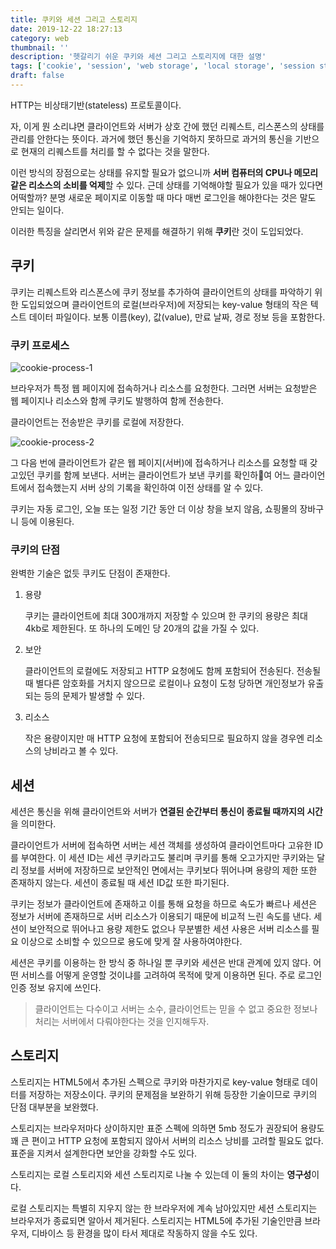 ```yaml
---
title: 쿠키와 세션 그리고 스토리지
date: 2019-12-22 18:27:13
category: web
thumbnail: ''
description: '헷갈리기 쉬운 쿠키와 세션 그리고 스토리지에 대한 설명'
tags: ['cookie', 'session', 'web storage', 'local storage', 'session storage']
draft: false
---
```


HTTP는 비상태기반(stateless) 프로토콜이다.

자, 이게 뭔 소리냐면 클라이언트와 서버가 상호 간에 했던 리퀘스트, 리스폰스의 상태를 관리를 안한다는 뜻이다. 과거에 했던 통신을 기억하지 못하므로 과거의 통신을 기반으로 현재의 리퀘스트를 처리를 할 수 없다는 것을 말한다.

이런 방식의 장점으로는 상태를 유지할 필요가 없으니까 **서버 컴퓨터의 CPU나 메모리 같은 리소스의 소비를 억제**할 수 있다. 근데 상태를 기억해야할 필요가 있을 때가 있다면 어떡할까? 분명 새로운 페이지로 이동할 때 마다 매번 로그인을 해야한다는 것은 말도 안되는 일이다.

이러한 특징을 살리면서 위와 같은 문제를 해결하기 위해 **쿠키**란 것이 도입되었다.

## 쿠키

쿠키는 리퀘스트와 리스폰스에 쿠키 정보를 추가하여 클라이언트의 상태를 파악하기 위한 도입되었으며 클라이언트의 로컬(브라우저)에 저장되는 key-value 형태의 작은 텍스트 데이터 파일이다. 보통 이름(key), 값(value), 만료 날짜, 경로 정보 등을 포함한다.

### 쿠키 프로세스

![cookie-process-1](https://s3.ap-northeast-2.amazonaws.com/static.gracieuxyh.dev/web/cookie-process-1.png)

브라우저가 특정 웹 페이지에 접속하거나 리소스를 요청한다. 그러면 서버는 요청받은 웹 페이지나 리소스와 함께 쿠키도 발행하여 함께 전송한다.

클라이언트는 전송받은 쿠키를 로컬에 저장한다.

![cookie-process-2](https://s3.ap-northeast-2.amazonaws.com/static.gracieuxyh.dev/web/cookie-process-2.png)

그 다음 번에 클라이언트가 같은 웹 페이지(서버)에 접속하거나 리소스를 요청할 때 갖고있던 쿠키를 함께 보낸다. 서버는 클라이언트가 보낸 쿠키를 확인하여 어느 클라이언트에서 접속했는지 서버 상의 기록을 확인하여 이전 상태를 알 수 있다.

쿠키는 자동 로그인, 오늘 또는 일정 기간 동안 더 이상 창을 보지 않음, 쇼핑몰의 장바구니 등에 이용된다.

### 쿠키의 단점

완벽한 기술은 없듯 쿠키도 단점이 존재한다.

1. 용량

   쿠키는 클라이언트에 최대 300개까지 저장할 수 있으며 한 쿠키의 용량은 최대 4kb로 제한된다. 또 하나의 도메인 당 20개의 값을 가질 수 있다.

2. 보안

   클라이언트의 로컬에도 저장되고 HTTP 요청에도 함께 포함되어 전송된다. 전송될 때 별다른 암호화를 거치지 않으므로 로컬이나 요청이 도청 당하면 개인정보가 유출되는 등의 문제가 발생할 수 있다.

3. 리소스

   작은 용량이지만 매 HTTP 요청에 포함되어 전송되므로 필요하지 않을 경우엔 리소스의 낭비라고 볼 수 있다.

## 세션

세션은 통신을 위해 클라이언트와 서버가 **연결된 순간부터 통신이 종료될 때까지의 시간**을 의미한다.

클라이언트가 서버에 접속하면 서버는 세션 객체를 생성하여 클라이언트마다 고유한 ID를 부여한다. 이 세션 ID는 세션 쿠키라고도 불리며 쿠키를 통해 오고가지만 쿠키와는 달리 정보를 서버에 저장하므로 보안적인 면에서는 쿠키보다 뛰어나며 용량의 제한 또한 존재하지 않는다. 세션이 종료될 때 세션 ID값 또한 파기된다.

쿠키는 정보가 클라이언트에 존재하고 이를 통해 요청을 하므로 속도가 빠르나 세션은 정보가 서버에 존재하므로 서버 리소스가 이용되기 때문에 비교적 느린 속도를 낸다. 세션이 보안적으로 뛰어나고 용량 제한도 없으나 무분별한 세션 사용은 서버 리소스를 필요 이상으로 소비할 수 있으므로 용도에 맞게 잘 사용하여야한다.

세션은 쿠키를 이용하는 한 방식 중 하나일 뿐 쿠키와 세션은 반대 관계에 있지 않다. 어떤 서비스를 어떻게 운영할 것이냐를 고려하여 목적에 맞게 이용하면 된다. 주로 로그인 인증 정보 유지에 쓰인다.

> 클라이언트는 다수이고 서버는 소수, 클라이언트는 믿을 수 없고 중요한 정보나 처리는 서버에서 다뤄야한다는 것을 인지해두자.

## 스토리지

스토리지는 HTML5에서 추가된 스펙으로 쿠키와 마찬가지로 key-value 형태로 데이터를 저장하는 저장소이다. 쿠키의 문제점을 보완하기 위해 등장한 기술이므로 쿠키의 단점 대부분을 보완했다.

스토리지는 브라우저마다 상이하지만 표준 스펙에 의하면 5mb 정도가 권장되어 용량도 꽤 큰 편이고 HTTP 요청에 포함되지 않아서 서버의 리소스 낭비를 고려할 필요도 없다. 표준을 지켜서 설계한다면 보안을 강화할 수도 있다.

스토리지는 로컬 스토리지와 세션 스토리지로 나눌 수 있는데 이 둘의 차이는 **영구성**이다.

로컬 스토리지는 특별히 지우지 않는 한 브라우저에 계속 남아있지만 세션 스토리지는 브라우저가 종료되면 알아서 제거된다. 스토리지는 HTML5에 추가된 기술인만큼 브라우저, 디바이스 등 환경을 많이 타서 제대로 작동하지 않을 수도 있다.
